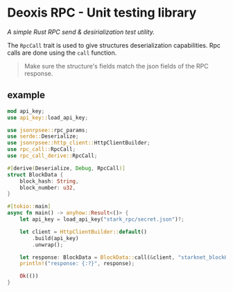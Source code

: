 # Deoxis RPC - Unit testing library

_A simple Rust RPC send & desirialization test utility._

The `RpcCall` trait is used to give structures deserialization capabilities.
Rpc calls are done using the `call` function.

> Make sure the structure's fields match the json fields of the RPC response.

## example
```rust
mod api_key;
use api_key::load_api_key;

use jsonrpsee::rpc_params;
use serde::Deserialize;
use jsonrpsee::http_client::HttpClientBuilder;
use rpc_call::RpcCall;
use rpc_call_derive::RpcCall;

#[derive(Deserialize, Debug, RpcCall)]
struct BlockData {
    block_hash: String,
    block_number: u32,
}

#[tokio::main]
async fn main() -> anyhow::Result<()> {
    let api_key = load_api_key("stark_rpc/secret.json")?;

    let client = HttpClientBuilder::default()
        .build(api_key)
        .unwrap();

    let response: BlockData = BlockData::call(&client, "starknet_blockHashAndNumber", rpc_params![]).await?;
    println!("response: {:?}", response);

    Ok(())
}
```